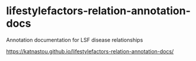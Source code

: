 # lifestylefactors-relation-annotation-docs
 Annotation documentation for LSF disease relationships

https://katnastou.github.io/lifestylefactors-relation-annotation-docs/